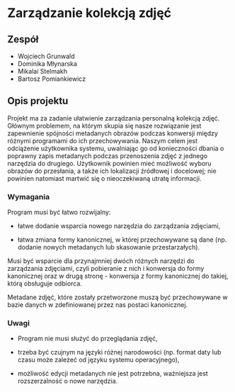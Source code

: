 # Zarządzanie kolekcją zdjęć

## Zespół

- Wojciech Grunwald
- Dominika Młynarska
- Mikalai Stelmakh
- Bartosz Pomiankiewicz

## Opis projektu

Projekt ma za zadanie ułatwienie zarządzania personalną kolekcją zdjęć. Głównym problemem, na którym skupia się nasze rozwiązanie jest zapewnienie spójności metadanych obrazów podczas konwersji między różnymi programami do ich przechowywania. Naszym celem jest odciążenie użytkownika systemu, uwalniając go od konieczności dbania o poprawny zapis metadanych podczas przenoszenia zdjęć z jednego narzędzia do drugiego. Użytkownik powinien mieć możliwość wyboru obrazów do przesłania, a także ich lokalizacji źródłowej i docelowej; nie powinien natomiast martwić się o nieoczekiwaną utratę informacji. 

### Wymagania

Program musi być łatwo rozwijalny:

- łatwe dodanie wsparcia nowego narzędzia do zarządzania zdjęciami,

- łatwa zmiana formy kanonicznej, w której przechowywane są dane (np. dodanie nowych metadanych lub skasowanie przestarzałych).

Musi być wsparcie dla przynajmniej dwóch różnych narzędzi do zarządzania zdjęciami, czyli pobieranie z nich i konwersja do formy kanonicznej oraz w drugą stronę - konwersja z formy kanonicznej do takiej, którą obsługuje odbiorca.

Metadane zdjęć, które zostały przetworzone muszą być przechowywane w bazie danych w zdefiniowanej przez nas postaci kanonicznej. 

### Uwagi

- Program nie musi służyć do przeglądania zdjęć,

- trzeba być czujnym na języki różnej narodowości (np. format daty lub czasu może zależeć od języku systemu operacyjnego),

- możliwość edycji metadanych nie jest potrzebna, ważniejsza jest rozszerzalność o nowe narzędzia.
